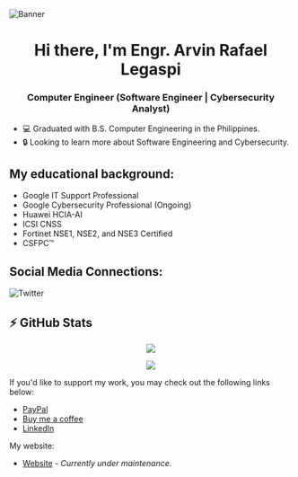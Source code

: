 <img align="center" alt="Banner" src="https://cdn.discordapp.com/attachments/849145577987899426/1105795249823035512/arben_cover.png"/>

<h1 align="center">Hi there, I'm  Engr. Arvin Rafael Legaspi</h1>
<h3 align="center">Computer Engineer (Software Engineer | Cybersecurity Analyst)</h3>

- 💻 Graduated with B.S. Computer Engineering in the Philippines.
- 🔒 Looking to learn more about Software Engineering and Cybersecurity.

## My educational background:
- Google IT Support Professional
- Google Cybersecurity Professional (Ongoing)
- Huawei HCIA-AI
- ICSI CNSS
- Fortinet NSE1, NSE2, and NSE3 Certified
- CSFPC™

## Social Media Connections:
![Twitter](https://img.shields.io/twitter/follow/aaarbiin?color=%230da2ff&label=Twitter&logo=Twitter&style=for-the-badge) 


## ⚡ GitHub Stats
<p align="center">
<img src="https://github-readme-stats.vercel.app/api?username=rvin1228&show_icons=true&theme=dark&locale=en"> 
</p>
<p align="center">
<img src="https://github-readme-stats.vercel.app/api/top-langs/?username=rvin1228&&theme=dark&layout=compact">
</p>

If you'd like to support my work, you may check out the following links below:

- [PayPal](https://www.paypal.com/paypalme/ghstwirez)
- [Buy me a coffee](https://www.buymeacoffee.com/rvin1228)
- [LinkedIn](https://www.linkedin.com/in/arvin-rafael-legaspi-30050b1a6)

My website:
- [Website](https://rvin1228.github.io/) - *Currently under maintenance.*
